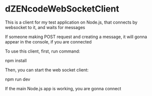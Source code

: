 # dZENcodeWebSocketClient

This is a client for my test application on Node.js, that connects by websocket to it, and waits for messages

If someone making POST request and creating a message, it will gonna appear in the console, if you are connected

To use this client, first, run command:

npm install

Then, you can start the web socket client:

npm run dev

If the main Node.js app is working, you are gonna connect
